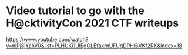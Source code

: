 # Video tutorial to go with the H@cktivityCon 2021 CTF writeups
https://www.youtube.com/watch?v=niPj8jYahV0&list=PLHUKi1UlEgOLEfaxrnUFUgDPHI6VKf2RK&index=18